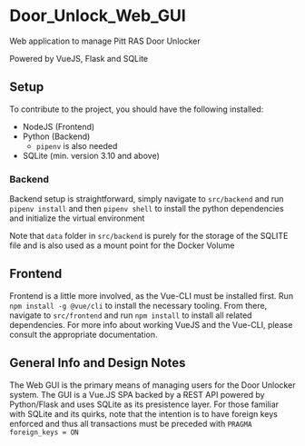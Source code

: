# Door_Unlock_Web_GUI
Web application to manage Pitt RAS Door Unlocker

Powered by VueJS, Flask and SQLite

## Setup

To contribute to the project, you should have the following installed:

- NodeJS (Frontend)
- Python (Backend)
    * `pipenv` is also needed
- SQLite (min. version 3.10 and above)

### Backend
Backend setup is straightforward, simply navigate to `src/backend` and run
`pipenv install` and then `pipenv shell` to install the python dependencies
and initialize the virtual environment

Note that `data` folder in `src/backend` is purely for the storage of the SQLITE
file and is also used as a mount point for the Docker Volume

## Frontend
Frontend is a little more involved, as the Vue-CLI must be installed first. Run `npm install -g @vue/cli` to install the necessary tooling. From there, navigate to `src/frontend` and run `npm install` to install all related dependencies. For more info about working VueJS and the Vue-CLI, please consult
the appropriate documentation.

## General Info and Design Notes

The Web GUI is the primary means of managing users for the Door Unlocker system.
The GUI is a Vue.JS SPA backed by a REST API powered by Python/Flask and uses
SQLite as its presistence layer. For those familiar with SQLite and its quirks,
note that the intention is to have foreign keys enforced and thus all
transactions must be preceded with `PRAGMA foreign_keys = ON`
